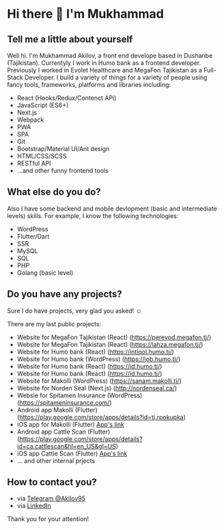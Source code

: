# Hi there 👋 I'm Mukhammad

## Tell me a little about yourself

Well hi. I'm Mukhammad Akilov, a  front end develope based in Dushanbe (Tajikistan). Currentyly I work in Humo bank as a frontend developer. Previously I worked in Evolet Healthcare and MegaFon Tajikistan as a Full-Stack Developer. I build a variety of things for a variety of people using fancy tools, frameworks, platforms and libraries including:

 - React (Hooks/Redux/Contenct APi)
 - JavaScript (ES6+)
 - Next.js
 - Webpack
 - PWA
 - SPA
 - Git
 - Bootstrap/Material UI/Ant design
 - HTML/CSS/SCSS
 - RESTful API
 - ...and other funny frontend tools
 
## What else do you do?
Also I have some backend and mobile devlopment (basic and intermediate levels) skills. For example, I know the following technologies:
 - WordPress
 - Flutter/Dart
 - SSR
 - MySQL
 - SQL
 - PHP 
 - Golang (basic level)
 
## Do you have any projects?

Sure I do have projects, very glad you asked! ☺️

There are my last public projects:
- Website for MegaFon Tajikistan (React) (https://perevod.megafon.tj/)
- Website for MegaFon Tajikistan (React) (https://lahza.megafon.tj/)
- Website for Humo bank (React) (https://intiqol.humo.tj/)
- Website for Humo bank (WordPress) (https://job.humo.tj/)
- Website for Humo bank (React) (https://id.humo.tj/)
- Website for Humo bank (React) (https://id.humo.tj/)
- Website for Makolli (WordPress) (https://sanam.makolli.tj/)
- Website for Norden Seal (Next.js) (http://nordenseal.ca/)
- Websie for Spitamen Insurance (WordPress) (https://spitameninsurance.com/)
- Android app Makolli (Flutter) (https://play.google.com/store/apps/details?id=tj.rpokupka)
- iOS app for Makolli (Flutter) [App's link](https://apps.apple.com/ca/app/%D1%80%D0%B0%D0%B7%D1%83%D0%BC%D0%BD%D0%B0%D1%8F-%D0%BF%D0%BE%D0%BA%D1%83%D0%BF%D0%BA%D0%B0/id1526797310)
- Android app Cattle Scan (Flutter) (https://play.google.com/store/apps/details?id=ca.cattlescan&hl=en_US&gl=US)
- iOS app Cattle Scan (Flutter) [App's link](https://apps.apple.com/by/app/cattle-scan/id1562113240#?platform=iphone)
- ... and other internal prjects
## How to contact you?
- via [Telegram @Akilov95](https://t.me/Akilov95)
- via [LinkedIn](https://www.linkedin.com/in/mukhammad-akilov-6604a0159/)

Thank you for your attention!
